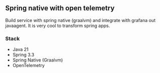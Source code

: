 ## Spring native with open telemetry

Build service with spring native (graalvm) and integrate with grafana out javaagent. It is very cool to transform spring apps.


### Stack

- Java 21
- Spring 3.3
- Spring Native (Graalvm)
- OpenTelemetry